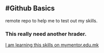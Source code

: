 #Github Basics
--------------
remote repo to help me to test out my skills.
### This really need another hrader.
[I am learning this skills on mymentor.edu.mk](http://www.mymentor.edu.mk)
